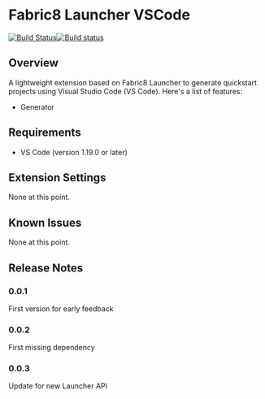 # Fabric8 Launcher VSCode

[![Build Status](https://travis-ci.org/jeffmaury/fabric8-launcher-vscode-extension.svg?branch=master)](https://travis-ci.org/jeffmaury/fabric8-launcher-vscode-extension)[![Build status](https://ci.appveyor.com/api/projects/status/yomg02ev76ryron9?svg=true)](https://ci.appveyor.com/project/jeffmaury/fabric8-launcher-vscode-extension)

## Overview

A lightweight extension based on Fabric8 Launcher to generate quickstart projects using Visual Studio Code (VS Code). Here's a list of features:

- Generator

## Requirements

- VS Code (version 1.19.0 or later)

## Extension Settings

None at this point.

## Known Issues

None at this point.

## Release Notes

### 0.0.1

First version for early feedback

### 0.0.2

First missing dependency

### 0.0.3

Update for new Launcher API

